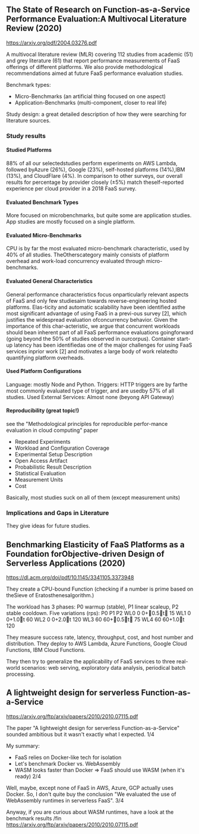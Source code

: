 ## The State of Research on Function-as-a-Service Performance Evaluation:A Multivocal Literature Review (2020)

https://arxiv.org/pdf/2004.03276.pdf

A multivocal literature review (MLR) covering 112 studies from academic (51) and grey literature (61) that report performance measurements of FaaS offerings of different platforms. We also provide methodological recommendations aimed at future FaaS performance evaluation studies.

Benchmark types:
- Micro-Benchmarks (an artificial thing focused on one aspect)
- Application-Benchmarks (multi-component, closer to real life)

Study design: a great detailed description of how they were searching for literature sources.

### Study results

#### Studied Platforms 

88% of all our selectedstudies perform experiments on AWS Lambda, followed byAzure (26%), Google (23%), self-hosted platforms (14%),IBM (13%), and CloudFlare (4%).  In comparison to other surveys, our overall results for percentage by provider closely (±5%) match theself-reported experience per cloud provider in a 2018 FaaS survey.

#### Evaluated Benchmark Types

More focused on microbenchmarks, but quite some are application studies. App studies are mostly focused on a single platform.

#### Evaluated Micro-Benchmarks

CPU is by far the most evaluated micro-benchmark characteristic, used by 40% of all studies. TheOtherscategory mainly consists of platform overhead and work-load concurrency evaluated through micro-benchmarks.

####  Evaluated General Characteristics

General performance characteristics focus onparticularly relevant aspects of FaaS and only few studiesaim towards reverse-engineering hosted platforms. Elas-ticity and automatic scalability have been identified asthe most significant advantage of using FaaS in a previ-ous survey [2], which justifies the widespread evaluation ofconcurrency behavior. Given the importance of this char-acteristic, we argue that concurrent workloads should bean inherent part of all FaaS performance evaluations goingforward (going beyond the 50% of studies observed in ourcorpus).  Container start-up latency has been identifiedas one of the major challenges for using FaaS services inprior work [2] and motivates a large body of work relatedto quantifying platform overheads.

#### Used Platform Configurations

Language: mostly Node and Python.
Triggers: HTTP triggers are by farthe most commonly evaluated type of trigger, and are usedby 57% of all studies. 
Used External Services: Almost none (beyong API Gateway)

#### Reproducibility (great topic!)

see the  "Methodological principles for reproducible perfor-mance evaluation in cloud computing" paper

- Repeated Experiments
- Workload and Configuration Coverage
- Experimental Setup Description
- Open Access Artifact
- Probabilistic Result Description
- Statistical Evaluation
- Measurement Units
- Cost

Basically, most studies suck on all of them (except measurement units)

### Implications and Gaps in Literature

They give ideas for future studies.




## Benchmarking Elasticity of FaaS Platforms as a Foundation forObjective-driven Design of Serverless Applications (2020)

https://dl.acm.org/doi/pdf/10.1145/3341105.3373948

They create a CPU-bound Function (checking if a number is prime based on theSieve of Eratosthenesalgorithm.)

The workload has 3 phases: P0 warmup (stable), P1 linear scaleup, P2 stable cooldown. Five variations (rps):
      P0    P1         P2
WL0    0    0+0.5∗t    15
WL1    0    0+1.0∗t     60
WL2    0    0+2.0∗t    120
WL3   60    60+0.5∗t   75
WL4   60    60+1.0∗t   120

They measure success rate, latency, throughput, cost, and host number and distribution. They deploy to AWS Lambda, Azure Functions, Google Cloud Functions, IBM Cloud Functions.

They then try to generalize the applicability of FaaS services to three real-world scenarios: web serving, exploratory data analysis, periodical batch processing.



## A lightweight design for serverless Function-as-a-Service

https://arxiv.org/ftp/arxiv/papers/2010/2010.07115.pdf

The paper "A lightweight design for serverless Function-as-a-Service" sounded ambitious but it wasn't exactly what I expected. 1/4

My summary:
- FaaS relies on Docker-like tech for isolation
- Let's benchmark Docker vs. WebAssembly
- WASM looks faster than Docker => FaaS should use WASM (when it's ready) 2/4

Well, maybe, except none of FaaS in AWS, Azure, GCP actually uses Docker. So, I don't quite buy the conclusion "We evaluated the use of WebAssembly runtimes in serverless FaaS". 3/4

Anyway, if you are curious about WASM runtimes, have a look at the benchmark results /fin
https://arxiv.org/ftp/arxiv/papers/2010/2010.07115.pdf